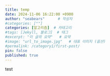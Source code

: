 ```yaml
---
title: temp
date: 2024-11-06 16:22:00 +0900
author: "seabears"      # 작성자
#categories: [""]
categories: [알고리즘]  # 카테고리
#tags: [Jekyll, 블로그]  # 태그
#excerpt: "이 글의 요약"   # 요약
#image: "url_to_image.jpg"   # 대표 이미지 (옵션)
#permalink: /category1/first-post/
pin: false
published: true
---
```


test
